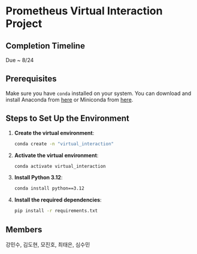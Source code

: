 # Prometheus Virtual Interaction Project

## Completion Timeline

Due ~ 8/24

## Prerequisites
Make sure you have `conda` installed on your system. You can download and install Anaconda from [here](https://www.anaconda.com/products/distribution) or Miniconda from [here](https://docs.conda.io/en/latest/miniconda.html).

## Steps to Set Up the Environment

1. **Create the virtual environment**:
    ```sh
    conda create -n "virtual_interaction"
    ```

2. **Activate the virtual environment**:
    ```sh
    conda activate virtual_interaction
    ```

3. **Install Python 3.12**:
    ```sh
    conda install python==3.12
    ```

4. **Install the required dependencies**:
    ```sh
    pip install -r requirements.txt
    ```

## Members

강민수, 김도현, 모진호, 최태은, 심수민